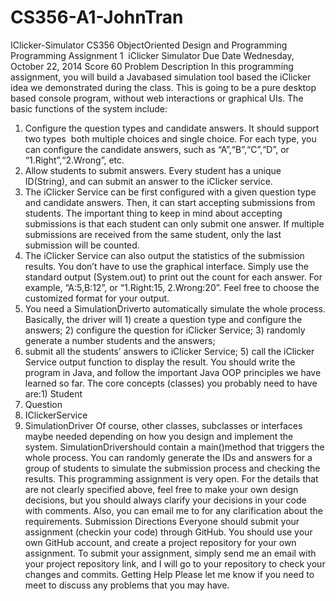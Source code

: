 CS356-A1-JohnTran
=================

IClicker-Simulator
CS356 Object­Oriented Design and Programming
Programming Assignment 1 ­ iClicker Simulator
Due Date
Wednesday, October 22, 2014
Score
60
Problem Description
In this programming assignment, you will build a Java­based simulation tool based the iClicker
idea we demonstrated during the class. This is going to be a pure desktop based console
program, without web interactions or graphical UIs.
The basic functions of the system include:
1) Configure the question types and candidate answers. It should support two types ­ both
multiple choices and single choice. For each type, you can configure the candidate
answers, such as “A”,“B”,“C”,“D”, or “1.Right”,“2.Wrong”, etc.
2) Allow students to submit answers. Every student has a unique ID(String), and can
submit an answer to the iClicker service.
3) The iClicker Service can be first configured with a given question type and candidate
answers. Then, it can start accepting submissions from students. The important thing to
keep in mind about accepting submissions is that each student can only submit one
answer. If multiple submissions are received from the same student, only the last
submission will be counted.
4) The iClicker Service can also output the statistics of the submission results. You don’t
have to use the graphical interface. Simply use the standard output (System.out) to print
out the count for each answer. For example, “A:5,B:12”, or “1.Right:15,
2.Wrong:20”. Feel free to choose the customized format for your output.
5) You need a SimulationDriverto automatically simulate the whole process. Basically,
the driver will 1) create a question type and configure the answers; 2) configure the
question for iClicker Service; 3) randomly generate a number students and the answers;
4) submit all the students’ answers to iClicker Service; 5) call the iClicker Service output
function to display the result.
You should write the program in Java, and follow the important Java OOP principles we have
learned so far. The core concepts (classes) you probably need to have are:1) Student
2) Question
3) IClickerService
4) SimulationDriver
Of course, other classes, subclasses or interfaces maybe needed depending on how you
design and implement the system.
SimulationDrivershould contain a main()method that triggers the whole process. You can
randomly generate the IDs and answers for a group of students to simulate the submission
process and checking the results.
This programming assignment is very open. For the details that are not clearly specified above,
feel free to make your own design decisions, but you should always clarify your decisions in your
code with comments. Also, you can email me to for any clarification about the requirements.
Submission Directions
Everyone should submit your assignment (checkin your code) through GitHub. You should use
your own GitHub account, and create a project repository for your own assignment. To submit
your assignment, simply send me an email with your project repository link, and I will go to your
repository to check your changes and commits.
Getting Help
Please let me know if you need to meet to discuss any problems that you may have.
